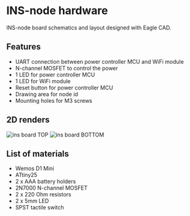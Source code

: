 # INS-node hardware
INS-node board schematics and layout designed with Eagle CAD.

## Features
* UART connection between power controller MCU and WiFi module
* N-channel MOSFET to control the power
* 1 LED for power controller MCU
* 1 LED for WiFi module
* Reset button for power controller MCU
* Drawing area for node id
* Mounting holes for M3 screws

## 2D renders
![ins board TOP](https://i.imgur.com/ZHYBU3x.png)
![ins board BOTTOM](https://i.imgur.com/PfXrcLc.png)


## List of materials
* Wemos D1 Mini
* ATtiny25
* 2 x AAA battery holders
* 2N7000 N-channel MOSFET
* 2 x 220 Ohm resistors
* 2 x 5mm LED
* SPST tactile switch
